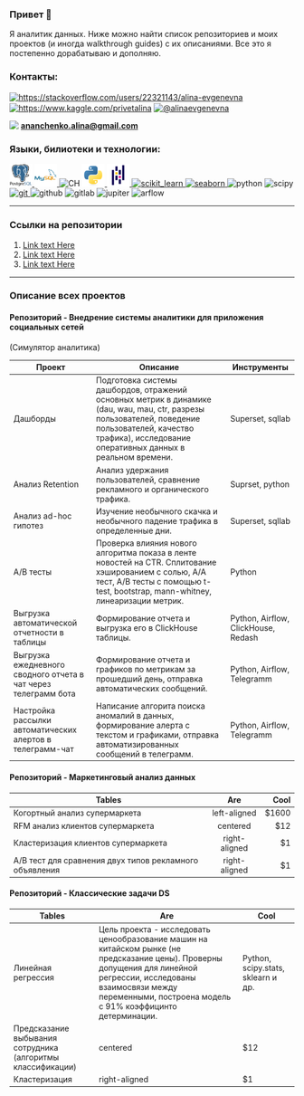 ### Привет 👋

Я аналитик данных. Ниже можно найти список репозиториев и моих проектов (и иногда walkthrough guides) с их описаниями. Все это я постепенно дорабатываю и дополняю.


<!---
your comment goes here
<a href="https://www.python.org" target="_blank" rel="noreferrer"> <img src="https://raw.githubusercontent.com/devicons/devicon/master/icons/python/python-original.svg" alt="python" width="40" height="40"/> </a>

<a rel="noreferrer"> <img src="" alt="python" width="40" height="40"/> </a>
-->

<h3 align="left">Контакты:</h3>
<p align="left">
  <a href="https://stackoverflow.com/users/29137257/alina-evgenevna" target="blank"><img align="center" src="https://raw.githubusercontent.com/rahuldkjain/github-profile-readme-generator/master/src/images/icons/Social/stack-overflow.svg" alt="https://stackoverflow.com/users/22321143/alina-evgenevna" height="30" width="40" /></a>
<a href="https://www.kaggle.com/privetalina" target="blank"><img align="center" src="https://raw.githubusercontent.com/rahuldkjain/github-profile-readme-generator/master/src/images/icons/Social/kaggle.svg" alt="https://www.kaggle.com/privetalina" height="30" width="40" /></a>
<a href="https://medium.com/@alinaevgenevna" target="blank"><img align="center" src="https://raw.githubusercontent.com/rahuldkjain/github-profile-readme-generator/master/src/images/icons/Social/medium.svg" alt="@alinaevgenevna" height="30" width="40" /></a>

<a target="blank"><img align="left" src="https://mailmeteor.com/logos/assets/PNG/Gmail_Logo_256px.png" alt="gmail" height="15" width="20" /></a> 
**ananchenko.alina@gmail.com**

</p>




<h3 align="left">Языки, билиотеки и технологии:</h3>
<p align="left">   </a> <a href="https://www.postgresql.org" target="_blank" rel="noreferrer"> <img src="https://raw.githubusercontent.com/devicons/devicon/master/icons/postgresql/postgresql-original-wordmark.svg" alt="postgresql" width="40" height="40"/> </a><a href="https://www.mysql.com/" target="_blank" rel="noreferrer"> <img src="https://raw.githubusercontent.com/devicons/devicon/master/icons/mysql/mysql-original-wordmark.svg" alt="mysql" width="40" height="40"/> </a> <a rel="noreferrer"> <img src="https://upload.wikimedia.org/wikipedia/commons/0/0e/Clickhouse.png" alt="CH" width="40" height="40"/> </a><a href="https://www.python.org" target="_blank" rel="noreferrer"> <img src="https://raw.githubusercontent.com/devicons/devicon/master/icons/python/python-original.svg" alt="python" width="40" height="40"/> </a><a href="https://pandas.pydata.org/" target="_blank" rel="noreferrer"> <img src="https://raw.githubusercontent.com/devicons/devicon/2ae2a900d2f041da66e950e4d48052658d850630/icons/pandas/pandas-original.svg" alt="pandas" width="40" height="40"/> </a>   <a href="https://scikit-learn.org/" target="_blank" rel="noreferrer"> <img src="https://upload.wikimedia.org/wikipedia/commons/0/05/Scikit_learn_logo_small.svg" alt="scikit_learn" width="40" height="40"/> </a> <a href="https://seaborn.pydata.org/" target="_blank" rel="noreferrer"> <img src="https://seaborn.pydata.org/_images/logo-mark-lightbg.svg" alt="seaborn" width="40" height="40"/> </a> 
<a rel="noreferrer"> <img src="https://upload.wikimedia.org/wikipedia/commons/thumb/0/01/Created_with_Matplotlib-logo.svg/2048px-Created_with_Matplotlib-logo.svg.png" alt="python" width="40" height="40"/> </a>
<a target="_blank" rel="noreferrer"> <img src="https://upload.wikimedia.org/wikipedia/commons/thumb/b/b2/SCIPY_2.svg/1200px-SCIPY_2.svg.png" alt="scipy" width="40" height="40"/> </a>
<a href="https://git-scm.com/" target="_blank" rel="noreferrer"> <img src="https://www.vectorlogo.zone/logos/git-scm/git-scm-icon.svg" alt="git" width="40" height="40"/>
<a target="_blank" rel="noreferrer"> <img src="https://user-images.githubusercontent.com/25181517/192108374-8da61ba1-99ec-41d7-80b8-fb2f7c0a4948.png" alt="github" width="40" height="40"/> </a> 
<a target="_blank" rel="noreferrer"> <img src="https://user-images.githubusercontent.com/25181517/192108376-c675d39b-90f6-4073-bde6-5a9291644657.png" alt="gitlab" width="40" height="40"/> </a>
<a target="_blank" rel="noreferrer"> <img src="https://user-images.githubusercontent.com/25181517/183914128-3fc88b4a-4ac1-40e6-9443-9a30182379b7.png" alt="jupiter" width="40" height="40"/> </a>
<a target="_blank" rel="noreferrer"> <img src="https://static-00.iconduck.com/assets.00/airflow-icon-512x512-tpr318yf.png" alt="arflow" width="40" height="40"/> </a></p>



---
### Ссылки на репозитории

1. [Link text Here](https://link-url-here.org)
2. [Link text Here](https://link-url-here.org)
3. [Link text Here](https://link-url-here.org)
---
### Описание всех проектов

#### Репозиторий - Внедрение системы аналитики для приложения социальных сетей 
(Симулятор аналитика)

| Проект   |     Описание      |  Инструменты |
|----------|---------------|-------|
| Дашборды |  Подготовка системы дашбордов, отражений основных метрик в динамике (dau, wau, mau, ctr, разрезы пользователей, поведение пользователей, качество трафика), исследование оперативных данных в реальном времени. | Superset, sqllab |
| Анализ  Retention |    Анализ удержания пользователей, сравнение рекламного и органического трафика. |   Suprset, python |
| Анализ ad-hoc гипотез | Изучение необычного скачка и необычного падение трафика в определенные дни. |    Superset, sqllab |
| A/B тесты | Проверка влияния нового алгоритма показа в ленте новостей на CTR. Сплитование хэшированием с солью, A/A тест, A/B тесты с помощью t-test, bootstrap, mann-whitney, линеаризации метрик. |   Python |
| Выгрузка автоматической отчетности в таблицы | Формирование отчета и выгрузка его в ClickHouse таблицы.|    Python, Airflow, ClickHouse, Redash |
| Выгрузка ежедневного сводного отчета в чат через телеграмм бота | Формирование отчета и графиков по метрикам за прошедший день, отправка автоматических сообщений. |    Python, Airflow, Telegramm |
| Настройка рассылки автоматических алертов в телеграмм-чат | Написание алгорита поиска аномалий в данных, формирование алерта с текстом и графиками, отправка автоматизированных сообщений в телеграмм. |    Python, Airflow, Telegramm |



#### Репозиторий - Маркетинговый анализ данных
| Tables   |      Are      |  Cool |
|----------|:-------------:|------:|
| Когортный анализ супермаркета |  left-aligned | $1600 |
| RFM анализ клиентов супермаркета|    centered   |   $12 |
| Кластеризация клиентов супермаркета| right-aligned |    $1 |
| A/B тест для сравнения двух типов рекламного объявления | right-aligned |    $1 |


#### Репозиторий - Классические задачи DS
| Tables   |      Are      |  Cool |
|----------|---------------|------|
| Линейная регрессия | Цель проекта - исследовать ценообразование машин на китайском рынке (не предсказание цены). Проверны допущения для линейной регрессии, исследованы взаимосвязи между переменными, построена модель с 91% коэффицинто детерминации.| Python, scipy.stats, sklearn и др.|
| Предсказание выбывания сотрудника (алгоритмы классификации) |    centered   |   $12 |
| Кластеризация | right-aligned |    $1 |
